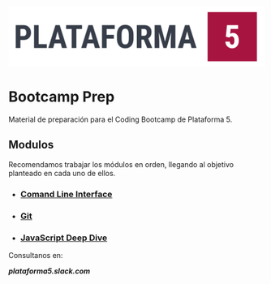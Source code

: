 
![Plataforma 5](./git/img/plataforma5.png)

# Bootcamp Prep

Material de preparación para el Coding Bootcamp de Plataforma 5.

## Modulos

Recomendamos trabajar los módulos en orden, llegando al objetivo planteado en cada uno de ellos. 

* ### [Comand Line Interface](./cli)
* ### [Git](./git)
* ### [JavaScript Deep Dive](./jsDeepDive)


Consultanos en:

__*plataforma5.slack.com*__
